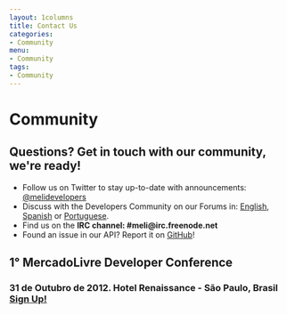 ```yaml
---
layout: 1columns
title: Contact Us
categories: 
- Community
menu: 
- Community
tags: 
- Community
---
```


<h1>Community</h1>


## Questions? Get in touch with our community, we're ready!

<ul class="ch-list parameters">
<li>Follow us on Twitter to stay up-to-date with announcements: <a target="_blank" href="https://twitter.com/@melidevelopers">@melidevelopers</a></li>
<li>Discuss with the Developers Community on our Forums in: <a href="/forums-en">English</a>, <a href="/forums-sp">Spanish</a> or <a href="/forums-pt">Portuguese</a>.</li>
<li>Find us on the <strong>IRC channel: #meli@irc.freenode.net</strong></li>
<li>Found an issue in our API? Report it on <a target="_blank" href="https://github.com/mercadolibre/api/issues">GitHub</a>!</li>
</ul>


## 1° MercadoLivre Developer Conference

<h3>31 de Outubro de 2012. Hotel Renaissance - São Paulo, Brasil <a href="http://devconf.mercadolibre.com/">Sign Up!</a></h3>


